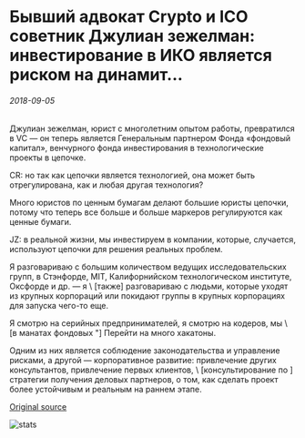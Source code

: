 # Бывший адвокат Crypto и ICO советник Джулиан зежелман: инвестирование в ИКО является риском на динамит...

###### 2018-09-05

Джулиан зежелман, юрист с многолетним опытом работы, превратился в VC — он теперь является Генеральным партнером Фонда «фондовый капитал», венчурного фонда инвестирования в технологические проекты в цепочке.

CR: но так как цепочки является технологией, она может быть отрегулирована, как и любая другая технология?

Много юристов по ценным бумагам делают большие юристы цепочки, потому что теперь все больше и больше маркеров регулируются как ценные бумаги.

JZ: в реальной жизни, мы инвестируем в компании, которые, случается, используют цепочки для решения реальных проблем.

Я разговариваю с большим количеством ведущих исследовательских групп, в Стэнфорде, MIT, Калифорнийском технологическом институте, Оксфорде и др. — я \ [также] разговариваю с людьми, которые уходят из крупных корпораций или покидают группы в крупных корпорациях для запуска чего-то еще.

Я смотрю на серийных предпринимателей, я смотрю на кодеров, мы \ [в манатах фондовых "\] Перейти на много хакатоны.

Одним из них является соблюдение законодательства и управление рисками, а другой — корпоративное развитие: привлечение других консультантов, привлечение первых клиентов, \ [консультирование по \] стратегии получения деловых партнеров, о том, как сделать проект более устойчивым и реальным на раннем этапе.

[Original source](https://cointelegraph.com/news/former-crypto-lawyer-and-ico-advisor-julian-zegelman-investing-in-icos-is-a-risk-on-dynamite)

![stats](https://c.statcounter.com/11760860/0/a89fa40b/1/ "stats")